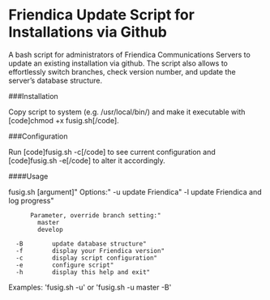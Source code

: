 Friendica Update Script for Installations via Github
=====================================================

A bash script for administrators of Friendica Communications Servers to update an existing installation via github. The script also allows to effortlessly switch branches, check version number, and update the server’s database structure.

###Installation

Copy script to system (e.g. /usr/local/bin/) and make it executable with [code]chmod +x fusig.sh[/code].

###Configuration

Run [code]fusig.sh -c[/code] to see current configuration and [code]fusig.sh -e[/code] to alter it accordingly.

####Usage

  fusig.sh [argument]"
  Options:"
      -u		update Friendica"
      -l		update Friendica and log progress"
  
          Parameter, override branch setting:"
            master
            develop
  
      -B		update database structure"
      -f 		display your Friendica version"
      -c		display script configuration"
      -e		configure script"
      -h 		display this help and exit"
  
  Examples: 'fusig.sh -u' or 'fusig.sh -u master -B'

